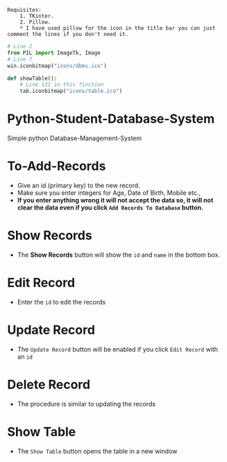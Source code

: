 ```
Requisites:
	1. TKinter.
	2. Pillow.
	* I have used pillow for the icon in the title bar you can just comment the lines if you don't need it.
```
```python
# Line 2
from PIL import ImageTk, Image
# Line 7
win.iconbitmap("icons/dbms.ico")

def showTable():
	# Line 131 in this finction
	tab.iconbitmap("icons/table.ico")
```

# Python-Student-Database-System
Simple python Database-Management-System

# To-Add-Records
* Give an id (primary key) to the new record.
* Make sure you enter integers for Age, Date of Birth, Mobile etc.,
* **If you enter anything wrong it will not accept the data so, it will not clear the data even if you click `Add Records To Database` button.**

# Show Records
* The **Show Records** button will show the `id` and `name` in the bottom box.

# Edit Record
* Enter the `id` to edit the records

# Update Record
* The `Update Record` button will be enabled if you click `Edit Record` with an `id`

# Delete Record
* The procedure is similar to updating the records

# Show Table
* The `Show Table` button opens the table in a new window